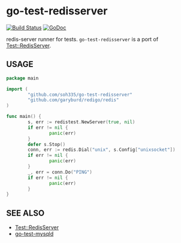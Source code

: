 # go-test-redisserver

[![Build Status](https://travis-ci.org/soh335/go-test-redisserver.png?branch=master)](https://travis-ci.org/soh335/go-test-redisserver)
[![GoDoc](https://godoc.org/github.com/soh335/go-test-redisserver?status.svg)](https://godoc.org/github.com/soh335/go-test-redisserver)

redis-server runner for tests. ```go-test-redisserver``` is a port of [Test::RedisServer](https://github.com/typester/Test-RedisServer).

## USAGE

```go
package main

import (
        "github.com/soh335/go-test-redisserver"
        "github.com/garyburd/redigo/redis"
)

func main() {
        s, err := redistest.NewServer(true, nil)
        if err != nil {
                panic(err)
        }
        defer s.Stop()
        conn, err := redis.Dial("unix", s.Config["unixsocket"])
        if err != nil {
                panic(err)
        }
        _, err = conn.Do("PING")
        if err != nil {
                panic(err)
        }
}
```

## SEE ALSO

* [Test::RedisServer](https://github.com/typester/Test-RedisServer)
* [go-test-mysqld](https://github.com/lestrrat/go-test-mysqld)
